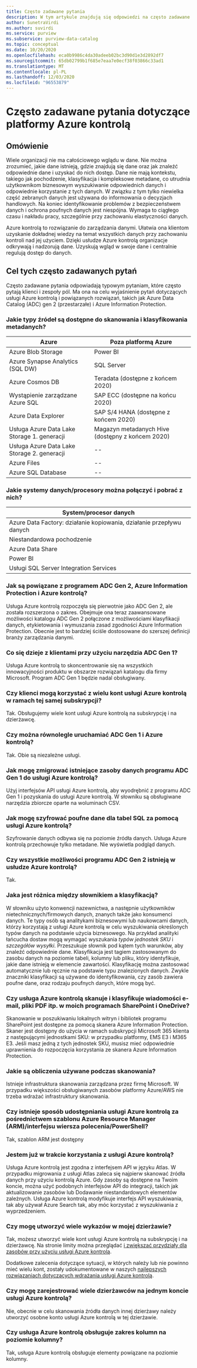 ```yaml
---
title: Często zadawane pytania
description: W tym artykule znajdują się odpowiedzi na często zadawane pytania dotyczące usługi Azure kontrolą.
author: SunetraVirdi
ms.author: suvirdi
ms.service: purview
ms.subservice: purview-data-catalog
ms.topic: conceptual
ms.date: 10/20/2020
ms.openlocfilehash: eca0b9986c4da30adeeb02bc3d90d1e3d2892df7
ms.sourcegitcommit: 65db02799b1f685e7eaa7e0ecf38f03866c33ad1
ms.translationtype: MT
ms.contentlocale: pl-PL
ms.lasthandoff: 12/03/2020
ms.locfileid: "96553879"
---
```

# <a name="frequently-asked-questions-faq-about-azure-purview"></a>Często zadawane pytania dotyczące platformy Azure kontrolą

## <a name="overview"></a>Omówienie

Wiele organizacji nie ma całościowego wglądu w dane. Nie można zrozumieć, jakie dane istnieją, gdzie znajdują się dane oraz jak znaleźć odpowiednie dane i uzyskać do nich dostęp. Dane nie mają kontekstu, takiego jak pochodzenie, klasyfikacja i kompleksowe metadane, co utrudnia użytkownikom biznesowym wyszukiwanie odpowiednich danych i odpowiednie korzystanie z tych danych. W związku z tym tylko niewielka część zebranych danych jest używana do informowania o decyzjach handlowych. Na koniec identyfikowanie problemów z bezpieczeństwem danych i ochrona poufnych danych jest niespójna. Wymaga to ciągłego czasu i nakładu pracy, szczególnie przy zachowaniu elastyczności danych.

Azure kontrolą to rozwiązanie do zarządzania danymi. Ułatwia ona klientom uzyskanie dokładnej wiedzy na temat wszystkich danych przy zachowaniu kontroli nad jej użyciem. Dzięki usłudze Azure kontrolą organizacje odkrywają i nadzorują dane. Uzyskują wgląd w swoje dane i centralnie regulują dostęp do danych.

## <a name="purpose-of-this-faq"></a>Cel tych często zadawanych pytań

Często zadawane pytania odpowiadają typowym pytaniam, które często pytają klienci i zespoły pól. Ma ona na celu wyjaśnienie pytań dotyczących usługi Azure kontrolą i powiązanych rozwiązań, takich jak Azure Data Catalog (ADC) gen 2 (przestarzałe) i Azure Information Protection.

### <a name="what-are-the-source-types-available-for-metadata-scanning-and-classification"></a>Jakie typy źródeł są dostępne do skanowania i klasyfikowania metadanych?

|Azure|Poza platformą Azure|
|---------|---------|
|Azure Blob Storage|Power BI|
|Azure Synapse Analytics (SQL DW)|SQL Server |
|Azure Cosmos DB|Teradata (dostępne z końcem 2020)|
|Wystąpienie zarządzane Azure SQL|SAP ECC (dostępne na końcu 2020)|
|Azure Data Explorer|SAP S/4 HANA (dostępne z końcem 2020)|
|Usługa Azure Data Lake Storage 1. generacji|Magazyn metadanych Hive (dostępny z końcem 2020)|
|Usługa Azure Data Lake Storage 2. generacji|--|
|Azure Files|--|
|Azure SQL Database|--|

### <a name="what-data-systemsprocessors-can-we-connect-and-get-lineage"></a>Jakie systemy danych/procesory można połączyć i pobrać z nich?

|System/procesor danych 
|---------
|Azure Data Factory: działanie kopiowania, działanie przepływu danych 
|Niestandardowa pochodzenie   
|Azure Data Share   
|Power BI    |
|Usługi SQL Server Integration Services  

### <a name="how-are-adc-gen-2-azure-information-protection-and-azure-purview-related"></a>Jak są powiązane z programem ADC Gen 2, Azure Information Protection i Azure kontrolą?

Usługa Azure kontrolą rozpoczęła się pierwotnie jako ADC Gen 2, ale została rozszerzona o zakres. Obejmuje ona teraz zaawansowane możliwości katalogu ADC Gen 2 połączone z możliwościami klasyfikacji danych, etykietowania i wymuszania zasad zgodności Azure Information Protection. Obecnie jest to bardziej ściśle dostosowane do szerszej definicji branży zarządzania danymi.

### <a name="what-happens-to-customers-using-adc-gen-1"></a>Co się dzieje z klientami przy użyciu narzędzia ADC Gen 1?

Usługa Azure kontrolą to skoncentrowanie się na wszystkich innowacyjności produktu w obszarze rozwiązań katalogu dla firmy Microsoft. Program ADC Gen 1 będzie nadal obsługiwany.

### <a name="can-customers-have-multiple-azure-purview-accounts-in-the-same-subscription"></a>Czy klienci mogą korzystać z wielu kont usługi Azure kontrolą w ramach tej samej subskrypcji?

Tak. Obsługujemy wiele kont usługi Azure kontrolą na subskrypcję i na dzierżawcę.

### <a name="can-i-run-adc-gen-1-and-azure-purview-in-parallel"></a>Czy można równolegle uruchamiać ADC Gen 1 i Azure kontrolą?

Tak. Obie są niezależne usługi.

### <a name="how-do-i-migrate-existing-adc-gen-1-data-assets-to-azure-purview"></a>Jak mogę zmigrować istniejące zasoby danych programu ADC Gen 1 do usługi Azure kontrolą?

Użyj interfejsów API usługi Azure kontrolą, aby wyodrębnić z programu ADC Gen 1 i pozyskania do usługi Azure kontrolą. W słowniku są obsługiwane narzędzia zbiorcze oparte na woluminach CSV.

### <a name="how-do-i-encrypt-sensitive-data-for-sql-tables-using-azure-purview"></a>Jak mogę szyfrować poufne dane dla tabel SQL za pomocą usługi Azure kontrolą?

Szyfrowanie danych odbywa się na poziomie źródła danych. Usługa Azure kontrolą przechowuje tylko metadane. Nie wyświetla podgląd danych.

### <a name="will-all-the-capabilities-of-adc-gen-2-exist-in-azure-purview"></a>Czy wszystkie możliwości programu ADC Gen 2 istnieją w usłudze Azure kontrolą?

Tak.

<!--## Is the data lineage feature available in Azure Purview?

Yes, but it's limited to the Azure Data Factory connector.

<!-- ## How can I scan SQL Server on-premises? 

Use the self-host integration runtime capability. !-->

<!--### What is the difference between classification in Azure SQL Database and classification in Azure Purview?

|Azure SQL DB classification  |Azure Purview classification  |
|---------|---------|
|Classification is based on SQL metadata from system catalogs. |Classification is based on Azure Purview's sampling technique by using the system-defined or custom-defined regex pattern.|
|Custom classification is supported.     |Custom classification is supported.         |
|Doesn't use Microsoft 365 system classifiers out of the box.    | Uses Microsoft 365 system classifiers out of the box.        |
-->

### <a name="whats-the-difference-between-a-glossary-and-classification"></a>Jaka jest różnica między słownikiem a klasyfikacją?

W słowniku użyto konwencji nazewnictwa, a następnie użytkowników nietechnicznych/firmowych danych, znanych także jako konsumenci danych. Te typy osób są analitykami biznesowymi lub naukowcami danych, którzy korzystają z usługi Azure kontrolą w celu wyszukiwania określonych typów danych na podstawie użycia biznesowego. Na przykład analityki łańcucha dostaw mogą wymagać wyszukania *typów jednostek SKU* i *szczegółów wysyłki*. Przeszukuje słownik pod kątem tych warunków, aby znaleźć odpowiednie dane.
Klasyfikacja jest tagiem zastosowanym do zasobu danych na poziomie tabeli, kolumny lub pliku, który identyfikuje, jakie dane istnieją w elemencie zawartości. Klasyfikację można zastosować automatycznie lub ręcznie na podstawie typu znalezionych danych. Zwykle znaczniki klasyfikacji są używane do identyfikowania, czy zasób zawiera poufne dane, oraz rodzaju poufnych danych, które mogą być.

### <a name="does-azure-purview-scan-and-classify-emails-pdfs-etc-in-my-sharepoint-and-onedrive"></a>Czy usługa Azure kontrolą skanuje i klasyfikuje wiadomości e-mail, pliki PDF itp. w moich programach SharePoint i OneDrive?

Skanowanie w poszukiwaniu lokalnych witryn i bibliotek programu SharePoint jest dostępne za pomocą skanera Azure Information Protection. Skaner jest dostępny do użycia w ramach subskrypcji Microsoft 365 klienta z następującymi jednostkami SKU: w przypadku platformy, EMS E3 i M365 E3. Jeśli masz jedną z tych jednostek SKU, musisz mieć odpowiednie uprawnienia do rozpoczęcia korzystania ze skanera Azure Information Protection.

<!--### What is the difference between classifications and sensitivity labels in Azure Purview?

Azure Purview's data governance solution is based on the Apache Atlas framework. As defined by Atlas, classification is a way to identify the contents of an asset (table or file) or an entity (table column or structured file). This classification becomes a metadata property that allows Azure Purview to understand the data within each asset and govern and protect them.

Sensitivity labels are a Microsoft 365 concept that resembles classification at the asset level. You create a label with a collection of classifications applied at the asset or entity level.

Atlas-centric customers will see no real distinction between classifications and labels. To these customers, everything is a classification and labels aren't needed.

Security-focused customers will see a distinction between classification and labeling, but only because in Microsoft 365 the classifications aren't exposed directly to the user; only labels are visible. So, similar to Atlas, Office 365 security customers don't need to deal with both entities.
-->

### <a name="what-is-the-compute-used-for-the-scan"></a>Jakie są obliczenia używane podczas skanowania?
Istnieje infrastruktura skanowania zarządzana przez firmę Microsoft. W przypadku większości obsługiwanych zasobów platformy Azure/AWS nie trzeba wdrażać infrastruktury skanowania.

### <a name="is-there-a-way-to-provision-azure-purview-via-azure-resource-manager-arm-template--cli--powershell"></a>Czy istnieje sposób udostępniania usługi Azure kontrolą za pośrednictwem szablonu Azure Resource Manager (ARM)/interfejsu wiersza polecenia/PowerShell?

Tak, szablon ARM jest dostępny

<!--### Does Azure Purview support guest users in AAD?-->

### <a name="im-already-using-atlas-can-i-easily-move-to-azure-purview"></a>Jestem już w trakcie korzystania z usługi Azure kontrolą?

Usługa Azure kontrolą jest zgodna z interfejsem API w języku Atlas. W przypadku migrowania z usługi Atlas zaleca się najpierw skanować źródła danych przy użyciu kontrolą Azure. Gdy zasoby są dostępne na Twoim koncie, można użyć podobnych interfejsów API do integracji, takich jak aktualizowanie zasobów lub Dodawanie niestandardowych elementów zależnych. Usługa Azure kontrolą modyfikuje interfejs API wyszukiwania, tak aby używał Azure Search tak, aby móc korzystać z wyszukiwania z wyprzedzeniem.

### <a name="can-i-create-multiple-catalogs-in-my-tenant"></a>Czy mogę utworzyć wiele wykazów w mojej dzierżawie?

Tak, możesz utworzyć wiele kont usługi Azure kontrolą na subskrypcję i na dzierżawcę. Na stronie limity można przeglądać [i zwiększać przydziały dla zasobów przy użyciu usługi Azure kontrolą](how-to-manage-quotas.md).

Dodatkowe zalecenia dotyczące sytuacji, w których należy lub nie powinno mieć wielu kont, zostały udokumentowane w naszych [najlepszych rozwiązaniach dotyczących wdrażania usługi Azure kontrolą](deployment-best-practices.md).

### <a name="can-i-register-multiple-tenants-within-a-single-azure-purview-account"></a>Czy mogę zarejestrować wiele dzierżawców na jednym koncie usługi Azure kontrolą?

Nie, obecnie w celu skanowania źródła danych innej dzierżawy należy utworzyć osobne konto usługi Azure kontrolą w tej dzierżawie.

### <a name="does-azure-purview-support-column-level-lineage"></a>Czy usługa Azure kontrolą obsługuje zakres kolumn na poziomie kolumny?

Tak, usługa Azure kontrolą obsługuje elementy powiązane na poziomie kolumny.